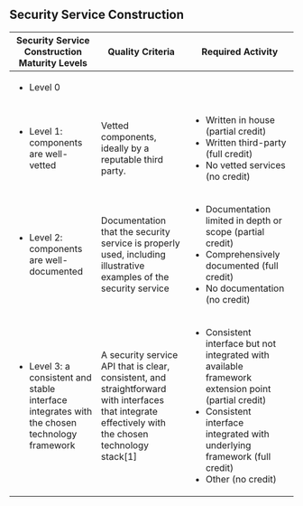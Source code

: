 ## Security Service Construction

<table>
  <thead>
    <tr class="header">
      <th>Security Service Construction Maturity Levels</th>
      <th>Quality Criteria</th>
      <th>Required Activity</th>
    </tr>
  </thead>
  <tbody>
    <tr>
      <td>
	<ul>
	  <li>Level 0</li>
	</ul>
      </td>
      <td></td>
      <td></td>
    </tr>
    <tr>
      <td>
	<ul>
	  <li>Level 1: components are well-vetted</li>
	</ul>
      </td>
      <td>Vetted components, ideally by a reputable third party.</td>
      <td>
	<ul>
	  <li>Written in house (partial credit)</li>
	  <li>Written third-party (full credit)</li>
	  <li>No vetted services (no credit)</li>
	</ul>
      </td>
    </tr>
    <tr>
      <td>
	<ul>
	  <li>Level 2: components are well-documented</li>
	</ul>
      </td>
      <td>Documentation that the security service is properly used, including illustrative examples of the security service</td>
      <td>
	<ul>
	  <li>Documentation limited in depth or scope (partial credit)</li>
	  <li>Comprehensively documented (full credit)</li>
	  <li>No documentation (no credit)</li>
	</ul>
      </td>
    </tr>
    <tr>
      <td>
	<ul>
	  <li>Level 3: a consistent and stable interface integrates with the chosen technology framework</li>
	</ul>
      </td>
      <td>A security service API that is clear, consistent, and straightforward with interfaces that integrate effectively with the chosen technology stack[1]</td>
      <td>
	<ul>
	  <li>Consistent interface but not integrated with available framework extension point (partial credit)</li>
	  <li>Consistent interface integrated with underlying framework (full credit)</li>
	  <li>Other (no credit)</li>
	</ul>
      </td>
    </tr>
  </tbody>
</table>
